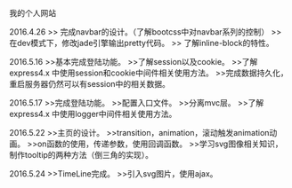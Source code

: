 我的个人网站


2016.4.26
	>> 完成navbar的设计。（了解bootcss中对navbar系列的控制）
	>> 在dev模式下，修改jade引擎输出pretty代码。
	>> 了解inline-block的特性。
	
	
2016.5.16
	>>基本完成登陆功能。
	>>了解session以及cookie。
	>>了解express4.x 中使用session和cookie中间件相关使用方法。
	>>完成数据持久化，重启服务器仍然可以有session中的相关数据。



2016.5.17
	>>完成登陆功能。
	>>配置入口文件。
	>>分离mvc层。
	>>了解express4.x 中使用logger中间件相关使用方法。

2016.5.22
	>>主页的设计。
	>>transition，animation，滚动触发animation动画。
	>>on函数的使用，传递参数，使用回调函数。
	>>学习svg图像相关知识，制作tooltip的两种方法（倒三角的实现）。
	
2016.5.24
	>>TimeLine完成。
	>>引入svg图片，使用ajax。
